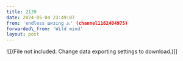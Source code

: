 ```yaml
---
title: 2139
date: 2024-05-04 23:49:07
from: 'endless шизing ⍼' (channel1162404975)
forwarded\_from: 'Wild mind'
layout: post
---
```


![[(File not included. Change data exporting settings to download.)]]


